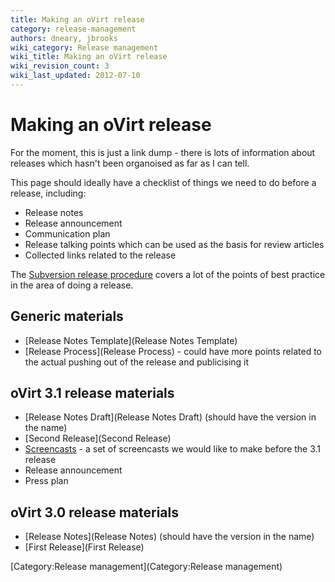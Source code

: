 ```yaml
---
title: Making an oVirt release
category: release-management
authors: dneary, jbrooks
wiki_category: Release management
wiki_title: Making an oVirt release
wiki_revision_count: 3
wiki_last_updated: 2012-07-10
---
```


# Making an oVirt release

For the moment, this is just a link dump - there is lots of information about releases which hasn't been organoised as far as I can tell.

This page should ideally have a checklist of things we need to do before a release, including:

*   Release notes
*   Release announcement
*   Communication plan
*   Release talking points which can be used as the basis for review articles
*   Collected links related to the release

The [Subversion release procedure](http://svn.apache.org/repos/asf/subversion/branches/scons-build-system/www/release-process.html) covers a lot of the points of best practice in the area of doing a release.

## Generic materials

*   [Release Notes Template](Release Notes Template)
*   [Release Process](Release Process) - could have more points related to the actual pushing out of the release and publicising it

## oVirt 3.1 release materials

*   [Release Notes Draft](Release Notes Draft) (should have the version in the name)
*   [Second Release](Second Release)
*   [Screencasts](Screencasts) - a set of screencasts we would like to make before the 3.1 release
*   Release announcement
*   Press plan

## oVirt 3.0 release materials

*   [Release Notes](Release Notes) (should have the version in the name)
*   [First Release](First Release)

[Category:Release management](Category:Release management)
